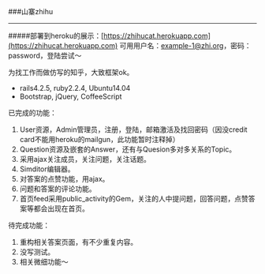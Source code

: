###山寨zhihu

------
#####部署到heroku的展示：[https://zhihucat.herokuapp.com](https://zhihucat.herokuapp.com)
可用用户名：example-1@zhi.org，密码：password，登陆尝试～


为找工作而做仿写的知乎，大致框架ok。

 - rails4.2.5, ruby2.2.4, Ubuntu14.04
 - Bootstrap, jQuery, CoffeeScript

已完成的功能：

 1. User资源，Admin管理员，注册，登陆，邮箱激活及找回密码（因没credit card不能用heroku的mailgun，此功能暂时注释掉）
 2. Question资源及嵌套的Answer，还有与Quesion多对多关系的Topic。
 3. 采用ajax关注成员，关注问题，关注话题。
 4. Simditor编辑器。
 5. 对答案的点赞功能，用ajax。
 6. 问题和答案的评论功能。
 7. 首页feed采用public_activity的Gem，关注的人中提问题，回答问题，点赞答案等都会出现在首页。

待完成功能：

 1. 重构相关答案页面，有不少重复内容。
 3. 没写测试。
 4. 相关微细功能～